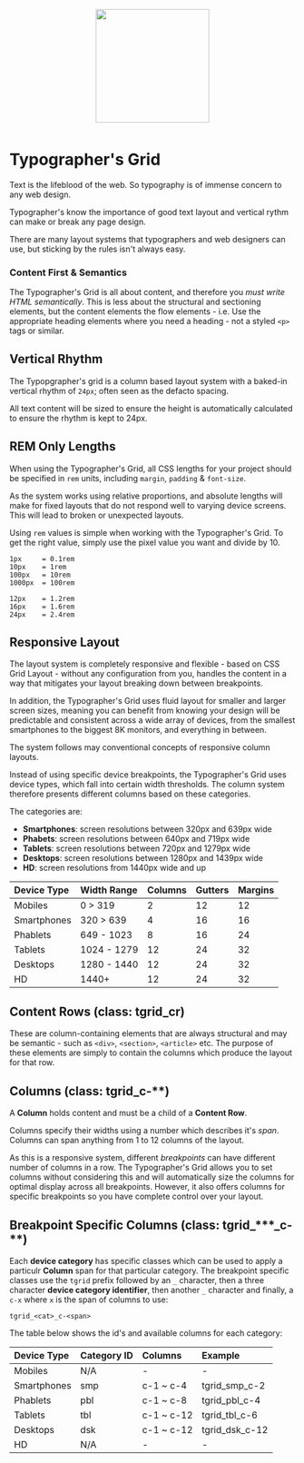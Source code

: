 <p align="center"><img src="https://www.beyondthesketch.com/images/tgrid-logo.svg" width="200" height="200" style="display: block;margin: 0 auto 48px;"></p>

# Typographer's Grid

Text is the lifeblood of the web. So typography is of immense concern to any web design.

Typographer's know the importance of good text layout and vertical rythm can make or break any page design.

There are many layout systems that typographers and web designers can use, but sticking by the rules isn't always easy.

### Content First & Semantics

The Typographer's Grid is all about content, and therefore you *must write HTML semantically*. This is less about the structural and sectioning elements, but the content elements the flow elements - i.e. Use the appropriate heading elements where you need a heading - not a styled `<p>` tags or similar.

## Vertical Rhythm

The Typopgrapher's grid is a column based layout system with a baked-in vertical rhythm of `24px`; often seen as the defacto spacing.

All text content will be sized to ensure the height is automatically calculated to ensure the rhythm is kept to 24px.

## REM Only Lengths

When using the Typographer's Grid, all CSS lengths for your project should be specified in `rem` units, including `margin`, `padding` & `font-size`.

As the system works using relative proportions, and absolute lengths will make for fixed layouts that do not respond well to varying device screens. This will lead to broken or unexpected layouts.

Using `rem` values is simple when working with the Typographer's Grid. To get the right value, simply use the pixel value you want and divide by 10.

```
1px     = 0.1rem
10px    = 1rem
100px   = 10rem
1000px  = 100rem

12px    = 1.2rem
16px    = 1.6rem
24px    = 2.4rem
```

## Responsive Layout

The layout system is completely responsive and flexible - based on CSS Grid Layout - without any configuration from you, handles the content in a way that mitigates your layout breaking down between breakpoints.

In addition, the Typographer's Grid uses fluid layout for smaller and larger screen sizes, meaning you can benefit from knowing your design will be predictable and consistent across a wide array of devices, from the smallest smartphones to the biggest 8K monitors, and everything in between.

The system follows may conventional concepts of responsive column layouts.

Instead of using specific device breakpoints, the Typographer's Grid uses device types, which fall into certain width thresholds. The column system therefore presents different columns based on these categories.

The categories are:

- **Smartphones**: screen resolutions between 320px and 639px wide
- **Phabets**: screen resolutions between 640px and 719px wide
- **Tablets**: screen resolutions between 720px and 1279px wide
- **Desktops**: screen resolutions between 1280px and 1439px wide
- **HD**: screen resolutions from 1440px wide and up

| Device Type   | Width Range        | Columns   | Gutters        | Margins        |
|:--------------|:-------------------|:----------|:---------------|:---------------|
| Mobiles       | 0 > 319            | 2         | 12             | 12             |
| Smartphones   | 320 > 639          | 4         | 16             | 16             |
| Phablets      | 649 - 1023         | 8         | 16             | 24             |
| Tablets       | 1024 - 1279        | 12        | 24             | 32             |
| Desktops      | 1280 - 1440        | 12        | 24             | 32             |
| HD            | 1440+              | 12        | 24             | 32             |

## Content Rows (class: tgrid_cr)

These are column-containing elements that are always structural and may be semantic - such as `<div>`, `<section>`, `<article>` etc. The purpose of these elements are simply to contain the columns which produce the layout for that row.

## Columns (class: tgrid_c-\*\*)

A **Column** holds content and must be a child of a **Content Row**.

Columns specify their widths using a number which describes it's *span*. Columns can span anything from 1 to 12 columns of the layout.

As this is a responsive system, different *breakpoints* can have different number of columns in a row. The Typographer's Grid allows you to set columns without considering this and will automatically size the columns for optimal display across all breakpoints. However, it also offers columns for specific breakpoints so you have complete control over your layout.

## Breakpoint Specific Columns (class: tgrid_\*\*\*_c-\*\*)

Each **device category** has specific classes which can be used to apply a particulr **Column** span for that particular category. The breakpoint specific classes use the `tgrid` prefix followed by an `_` character, then a three character **device category identifier**, then another `_` character and finally, a `c-x` where `x` is the span of columns to use:

```
tgrid_<cat>_c-<span>
```

The table below shows the id's and available columns for each category:

| Device Type   | Category ID        | Columns    | Example        |
|:--------------|:-------------------|:---------- |:---------------|
| Mobiles       | N/A                | -          | -              |
| Smartphones   | smp                | c-1 ~ c-4  | tgrid_smp_c-2  |
| Phablets      | pbl                | c-1 ~ c-8  | tgrid_pbl_c-4  |
| Tablets       | tbl                | c-1 ~ c-12 | tgrid_tbl_c-6  |
| Desktops      | dsk                | c-1 ~ c-12 | tgrid_dsk_c-12 |
| HD            | N/A                | -          | -              |
